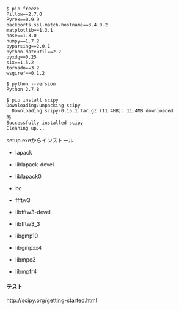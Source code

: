 


```plain
$ pip freeze
Pillow==2.7.0
Pyrex==0.9.9
backports.ssl-match-hostname==3.4.0.2
matplotlib==1.3.1
nose==1.3.0
numpy==1.7.2
pyparsing==2.0.1
python-dateutil==2.2
pyxdg==0.25
six==1.5.2
tornado==3.2
wsgiref==0.1.2

$ python --version
Python 2.7.8
```

```plain
$ pip install scipy
Downloading/unpacking scipy
  Downloading scipy-0.15.1.tar.gz (11.4MB): 11.4MB downloaded
略
Successfully installed scipy
Cleaning up...
```

setup.exeからインストール

- lapack
- liblapack-devel
- liblapack0


- bc
- ffftw3
- libfftw3-devel
- libfftw3_3
- libgmp10
- libgmpxx4
- libmpc3
- libmpfr4

#### テスト
http://scipy.org/getting-started.html

